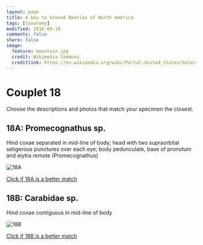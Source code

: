 ```yaml
---
layout: page
title: A key to Ground Beetles of North America
tags: [taxonomy]
modified: 2016-08-10
comments: false
share: false
image:
  feature: mountain.jpg
  credit: Wikimedia Commons
  creditlink: https://en.wikipedia.org/wiki/Portal:United_States/Selected_panorama#/media/File:Mount_Ellinor,_Mount_Washington_Panorama.jpg
---
```


# Couplet 18


Choose the descriptions and photos that match your specimen the closest. 

## 18A: Promecognathus sp. 

Hind coxae separated in mid-line of body; head with two supraorbital setigerous punctures over each eye; body pedunculate, base of pronotum and elytra remote (Promecognathus)

![18A](//klevan.github.io/images/keyfigs/Key1_18_18A.png)

[Click if 18A is a better match](https://en.wikipedia.org/wiki/Promecognathus)


## 18B: Carabidae sp. 

Hind coxae contiguous in mid-line of body

![18B](//klevan.github.io/images/keyfigs/Key1_18_18B.png)

[Click if 18B is a better match](//klevan.github.io/dynamicTaxonomy/Key1_19)

